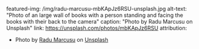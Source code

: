 featured-img: /img/radu-marcusu-mbKApJz6RSU-unsplash.jpg
alt-text: "Photo of an large wall of books with a person standing and facing the books with their back to the camera"
caption: "Photo by Radu Marcusu on Unsplash"
link: https://unsplash.com/photos/mbKApJz6RSU
attribution:
- Photo by <a href="https://unsplash.com/@radu_marcusu?utm_source=unsplash&amp;utm_medium=referral&amp;utm_content=creditCopyText">Radu Marcusu</a> on <a href="https://unsplash.com/?utm_source=unsplash&amp;utm_medium=referral&amp;utm_content=creditCopyText">Unsplash</a>
